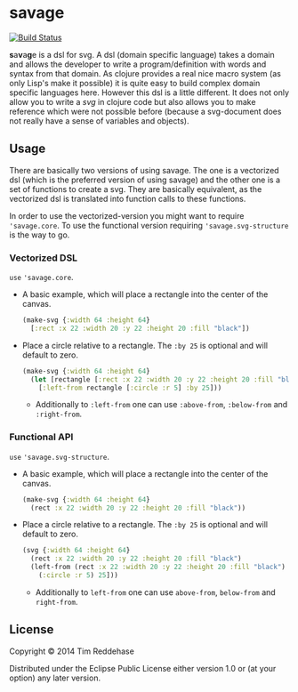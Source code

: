 # savage

[![Build Status](https://travis-ci.org/0robustus1/savage.svg?branch=master)](https://travis-ci.org/0robustus1/savage)

**s**a**v**a**g**e is a dsl for svg. A dsl (domain specific language) takes a
domain and allows the developer to write a program/definition with words and
syntax from that domain. As clojure provides a real nice macro system (as only
Lisp's make it possible) it is quite easy to build complex domain specific
languages here. However this dsl is a little different.  It does not only allow
you to write a *svg* in clojure code but also allows you to make reference
which were not possible before (because a svg-document does not really have a
sense of variables and objects).

## Usage

There are basically two versions of using savage. The one is a vectorized dsl
(which is the preferred version of using savage) and the other one is a set of
functions to create a svg. They are basically equivalent, as the vectorized dsl
is translated into function calls to these functions.

In order to use the vectorized-version you might want to require
`'savage.core`.  To use the functional version requiring
`'savage.svg-structure` is the way to go.

### Vectorized DSL

`use` `'savage.core`.

- A basic example, which will place a rectangle into the center of the canvas.

  ```clojure
  (make-svg {:width 64 :height 64}
    [:rect :x 22 :width 20 :y 22 :height 20 :fill "black"])
  ```

- Place a circle relative to a rectangle. The `:by 25`
  is optional and will default to zero.

  ```clojure
  (make-svg {:width 64 :height 64}
    (let [rectangle [:rect :x 22 :width 20 :y 22 :height 20 :fill "black"]]
      [:left-from rectangle [:circle :r 5] :by 25]))
  ```

  - Additionally to `:left-from` one can use `:above-from`, `:below-from` and
    `:right-from`.


### Functional API

`use` `'savage.svg-structure`.

- A basic example, which will place a rectangle into the center of the canvas.

  ```clojure
  (make-svg {:width 64 :height 64}
    (rect :x 22 :width 20 :y 22 :height 20 :fill "black"))
  ```

- Place a circle relative to a rectangle. The `:by 25`
  is optional and will default to zero.

  ```clojure
  (svg {:width 64 :height 64}
    (rect :x 22 :width 20 :y 22 :height 20 :fill "black")
    (left-from (rect :x 22 :width 20 :y 22 :height 20 :fill "black")
      (:circle :r 5) 25]))
  ```

  - Additionally to `left-from` one can use `above-from`, `below-from` and
    `right-from`.

## License

Copyright © 2014 Tim Reddehase

Distributed under the Eclipse Public License either version 1.0 or (at
your option) any later version.
